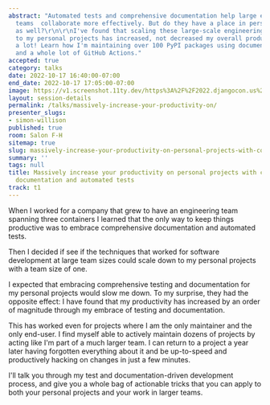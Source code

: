 ```yaml
---
abstract: "Automated tests and comprehensive documentation help large engineering
  teams  collaborate more effectively. But do they have a place in personal projects
  as well?\r\n\r\nI've found that scaling these large-scale engineering tactics down
  to my personal projects has increased, not decreased my overall productivity - by
  a lot! Learn how I'm maintaining over 100 PyPI packages using documentation, tests
  and a whole lot of GitHub Actions."
accepted: true
category: talks
date: 2022-10-17 16:40:00-07:00
end_date: 2022-10-17 17:05:00-07:00
image: https://v1.screenshot.11ty.dev/https%3A%2F%2F2022.djangocon.us%2Fpresenters%2Fsimon-willison/opengraph/
layout: session-details
permalink: /talks/massively-increase-your-productivity-on/
presenter_slugs:
- simon-willison
published: true
room: Salon F-H
sitemap: true
slug: massively-increase-your-productivity-on-personal-projects-with-comprehensive-documentation-and-automated-tests
summary: ''
tags: null
title: Massively increase your productivity on personal projects with comprehensive
  documentation and automated tests
track: t1
---
```


When I worked for a company that grew to have an engineering team spanning three containers I learned that the only way to keep things productive was to embrace comprehensive documentation and automated tests.

Then I decided if see if the techniques that worked for software development at large team sizes could scale down to my personal projects with a team size of one.

I expected that embracing comprehensive testing and documentation for my personal projects would slow me down. To my surprise, they had the opposite effect: I have found that my productivity has increased by an order of magnitude through my embrace of testing and documentation.

This has worked even for projects where I am the only maintainer and the only end-user. I find myself able to actively maintain dozens of projects by acting like I'm part of a much larger team. I can return to a project a year later having forgotten everything about it and be up-to-speed and productively hacking on changes in just a few minutes.

I'll talk you through my test and documentation-driven development process, and give you a whole bag of actionable tricks that you can apply to both your personal projects and your work in larger teams.
